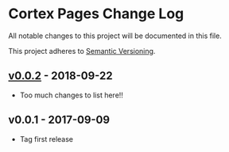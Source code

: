 # Cortex Pages Change Log

All notable changes to this project will be documented in this file.

This project adheres to [Semantic Versioning](CONTRIBUTING.md).


## [v0.0.2] - 2018-09-22
- Too much changes to list here!!

## v0.0.1 - 2017-09-09
- Tag first release

[v0.0.2]: https://github.com/rinvex/cortex-pages/compare/v0.0.1...v0.0.2
